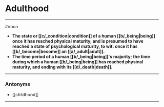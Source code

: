 # Adulthood
---
#noun
- **The state or [[c/_condition|condition]] of a human [[b/_being|being]] once it has reached physical maturity, and is presumed to have reached a state of psychological maturity, to wit: once it has [[b/_become|become]] an [[a/_adult|adult]].**
- **The time period of a human [[b/_being|being]]'s majority; the time during which a human [[b/_being|being]] has reached physical maturity, and ending with its [[d/_death|death]].**
---
### Antonyms
- [[childhood]]
---
